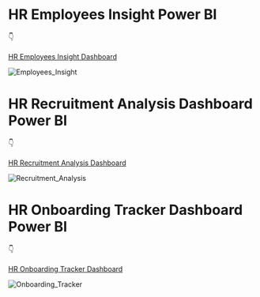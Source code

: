 # HR Employees Insight Power BI
:point_down:
<br></br>
[HR Employees Insight Dashboard](https://app.powerbi.com/view?r=eyJrIjoiNDA2MzJhYTQtMGY1Ny00MTQ4LWI1YTYtN2MzMzkxNThkOTg0IiwidCI6IjQwM2RmZTQxLWU5NmMtNDkwYy05NTZmLWY0NzZjMGI5MDA1OSIsImMiOjl9)

![Employees_Insight](https://github.com/mehmetcahitaydin/HR-Employees-Insight-Power-BI/assets/37044565/1918f832-4a04-43e0-8535-d52fe5ba10e5)

# HR Recruitment Analysis Dashboard Power BI
:point_down:
<br></br>
[HR Recruitment Analysis Dashboard](https://app.powerbi.com/view?r=eyJrIjoiZmFhZGFjODMtMWE4NC00M2M4LTk4NzEtNDNkNGRmNDgyYTQ4IiwidCI6IjQwM2RmZTQxLWU5NmMtNDkwYy05NTZmLWY0NzZjMGI5MDA1OSIsImMiOjl9&embedImagePlaceholder=true)

![Recruitment_Analysis](https://github.com/mehmetcahitaydin/HR-Employees-Insight-Power-BI/assets/37044565/ea19b2dd-074b-483d-b2bb-1289edd1c8f4)

# HR Onboarding Tracker Dashboard Power BI
:point_down:
<br></br>
[HR Onboarding Tracker Dashboard](https://app.powerbi.com/view?r=eyJrIjoiMDM1MDRmNjEtOTU0ZS00MWY5LWEwOTQtYzQ5NDY5MTkwMGM2IiwidCI6IjQwM2RmZTQxLWU5NmMtNDkwYy05NTZmLWY0NzZjMGI5MDA1OSIsImMiOjl9&embedImagePlaceholder=true)

![Onboarding_Tracker](https://github.com/mehmetcahitaydin/HR-Employees-Insight-Power-BI/assets/37044565/7f86998e-08bd-440f-9579-fde2782a5a4d)
